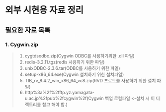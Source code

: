 # 외부 시현용 자료 정리
## 필요한 자료 목록

### 1. Cygwin.zip
>1) cygtdsodbc.zip(Cygwin ODBC를 사용하기위한 .dll 파일)
>2) redis-3.2.11.tgz(redis 사용하기 위한 파일)
>3) unixODBC-2.3.6.tar(ODBC를 사용하기 위한 파일)
>4) setup-x86_64.exe(Cygwin 설치하기 위한 설치파일)
>5) TIB_rv_8.4.2_win_x86_64_vc8.zip(RVD 프로토콜 사용하기 위한 설치 파일)
>6) http%3a%2f%2fftp.yz.yamagata-u.ac.jp%2fpub%2fcygwin%2f(Cygwin 백업 로컬파일 <-설치 시 이 디렉토리를 참고 해야 함.)
